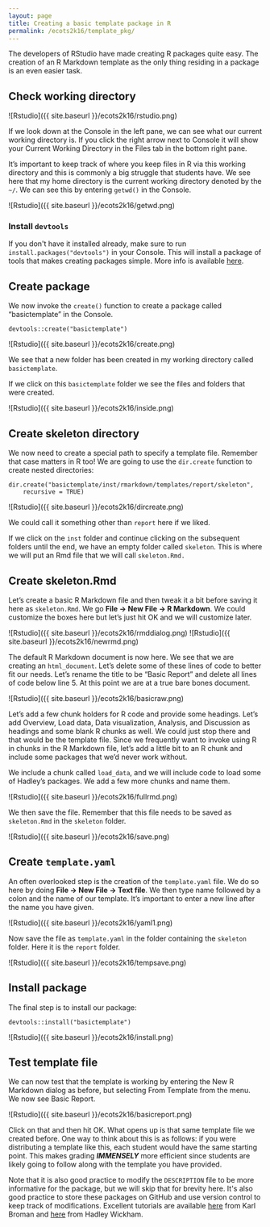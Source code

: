 ```yaml
---
layout: page
title: Creating a basic template package in R
permalink: /ecots2k16/template_pkg/
---
```


The developers of RStudio have made creating R packages quite easy.  The creation of an R Markdown template as the only thing residing in a package is an even easier task.

## Check working directory

![Rstudio]({{ site.baseurl }}/ecots2k16/rstudio.png)

If we look down at the Console in the left pane, we can see what our current working directory is.  If you click the right arrow next to Console it will show your Current Working Directory in the Files tab in the bottom right pane.

It’s important to keep track of where you keep files in R via this working directory and this is commonly a big struggle that students have.
We see here that my home directory is the current working directory denoted by the `~/`.  We can see this by entering `getwd()` in the Console.

![Rstudio]({{ site.baseurl }}/ecots2k16/getwd.png)

### Install `devtools`

If you don't have it installed already, make sure to run `install.packages("devtools")` in your Console.  This will install a package of tools that makes creating packages simple.  More info is available [here](https://github.com/hadley/devtools).

## Create package

We now invoke the `create()` function to create a package called “basictemplate” in the Console.

```
devtools::create("basictemplate")
```

![Rstudio]({{ site.baseurl }}/ecots2k16/create.png)

We see that a new folder has been created in my working directory called `basictemplate`.

If we click on this `basictemplate` folder we see the files and folders that were created.

![Rstudio]({{ site.baseurl }}/ecots2k16/inside.png)

## Create skeleton directory

We now need to create a special path to specify a template file.  Remember that case matters in R too!  We are going to use the `dir.create` function to create nested directories:

```
dir.create("basictemplate/inst/rmarkdown/templates/report/skeleton",
    recursive = TRUE)
```

![Rstudio]({{ site.baseurl }}/ecots2k16/dircreate.png)

We could call it something other than `report` here if we liked.

If we click on the `inst` folder and continue clicking on the subsequent folders until the end, we have an empty folder called `skeleton`.
This is where we will put an Rmd file that we will call `skeleton.Rmd.`

## Create skeleton.Rmd

Let’s create a basic R Markdown file and then tweak it a bit before saving it here as `skeleton.Rmd`.  We go **File -> New File -> R Markdown**.  We could customize the boxes here but let’s just hit OK and we will customize later.

![Rstudio]({{ site.baseurl }}/ecots2k16/rmddialog.png)
![Rstudio]({{ site.baseurl }}/ecots2k16/newrmd.png)

The default R Markdown document is now here.  We see that we are creating an `html_document`.  Let’s delete some of these lines of code to better fit our needs.
Let’s rename the title to be “Basic Report” and delete all lines of code below line 5.  At this point we are at a true bare bones document.  

![Rstudio]({{ site.baseurl }}/ecots2k16/basicraw.png)

Let’s add a few chunk holders for R code and provide some headings.  Let’s add Overview, Load data, Data visualization, Analysis, and Discussion as headings and some blank R chunks as well.  We could just stop there and that would be the template file.  Since we frequently want to invoke using R in chunks in the R Markdown file, let’s add a little bit to an R chunk and include some packages that we’d never work without.

We include a chunk called `load_data`, and we will include code to load some of Hadley’s packages.  We add a few more chunks and name them.

![Rstudio]({{ site.baseurl }}/ecots2k16/fullrmd.png)


We then save the file.  Remember that this file needs to be saved as `skeleton.Rmd` in the `skeleton` folder.

![Rstudio]({{ site.baseurl }}/ecots2k16/save.png)

## Create `template.yaml`

An often overlooked step is the creation of the `template.yaml` file.  We do so here by doing **File -> New File -> Text file**.  We then type name followed by a colon and the name of our template.  It’s important to enter a new line after the name you have given.  

![Rstudio]({{ site.baseurl }}/ecots2k16/yaml1.png)

Now save the file as `template.yaml` in the folder containing the `skeleton` folder.  Here it is the `report` folder.

![Rstudio]({{ site.baseurl }}/ecots2k16/tempsave.png)

## Install package

The final step is to install our package:

```
devtools::install("basictemplate")
```

![Rstudio]({{ site.baseurl }}/ecots2k16/install.png)

## Test template file

We can now test that the template is working by entering the New R Markdown dialog as before, but selecting From Template from the menu.  We now see Basic Report.  

![Rstudio]({{ site.baseurl }}/ecots2k16/basicreport.png)


Click on that and then hit OK.  What opens up is that same template file we created before.  One way to think about this is as follows: if you were distributing a template like this, each student would have the same starting point.  This makes grading **_IMMENSELY_** more efficient since students are likely going to follow along with the template you have provided.

Note that it is also good practice to modify the `DESCRIPTION` file to be more informative for the package, but we will skip that for brevity here.  It's also good practice to store these packages on GitHub and use version control to keep track of modifications.  Excellent tutorials are available [here](http://kbroman.org/github_tutorial/) from Karl Broman and [here](http://r-pkgs.had.co.nz/git.html) from Hadley Wickham.
